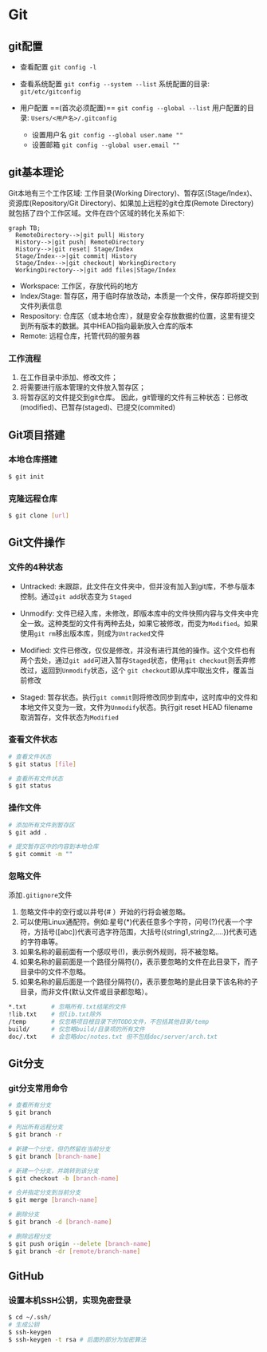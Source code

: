 # Git

## git配置

- 查看配置 ```git config -l```

- 查看系统配置 ```git config --system --list```
    系统配置的目录: ```git/etc/gitconfig```

- 用户配置 ==(首次必须配置)== ```git config --global --list```
    用户配置的目录: ```Users/<用户名>/.gitconfig```
    - 设置用户名 ```git config --global user.name ""```
    - 设置邮箱 ```git config --global user.email ""```

## git基本理论
Git本地有三个工作区域: 工作目录(Working Directory)、暂存区(Stage/Index)、资源库(Repository/Git Directory)、如果加上远程的git仓库(Remote Directory)就包括了四个工作区域。文件在四个区域的转化关系如下:

```mermaid
graph TB;
  RemoteDirectory-->|git pull| History
  History-->|git push| RemoteDirectory
  History-->|git reset| Stage/Index
  Stage/Index-->|git commit| History
  Stage/Index-->|git checkout| WorkingDirectory
  WorkingDirectory-->|git add files|Stage/Index
```

- Workspace: 工作区，存放代码的地方
- Index/Stage: 暂存区，用于临时存放改动，本质是一个文件，保存即将提交到文件列表信息
- Respository: 仓库区（或本地仓库），就是安全存放数据的位置，这里有提交到所有版本的数据。其中HEAD指向最新放入仓库的版本
- Remote: 远程仓库，托管代码的服务器

### 工作流程

1. 在工作目录中添加、修改文件；
2. 将需要进行版本管理的文件放入暂存区；
3. 将暂存区的文件提交到git仓库。
因此，git管理的文件有三种状态：已修改(modified)、已暂存(staged)、已提交(commited)

## Git项目搭建

### 本地仓库搭建

```bash
$ git init
```

### 克隆远程仓库

```bash
$ git clone [url]
```

## Git文件操作

### 文件的4种状态

- Untracked: 未跟踪，此文件在文件夹中，但并没有加入到git库，不参与版本控制。通过```git add```状态变为 ```Staged```

- Unmodify: 文件已经入库，未修改，即版本库中的文件快照内容与文件夹中完全一致。这种类型的文件有两种去处，如果它被修改，而变为```Modified```。如果使用```git rm```移出版本库，则成为```Untracked```文件

- Modified: 文件已修改，仅仅是修改，并没有进行其他的操作。这个文件也有两个去处，通过```git add```可进入暂存```Staged```状态，使用```git checkout```则丢弃修改过，返回到```Unmodify```状态，这个 ```git checkout```即从库中取出文件，覆盖当前修改

- Staged: 暂存状态。执行```git commit```则将修改同步到库中，这时库中的文件和本地文件又变为一致，文件为```Unmodify```状态。执行git reset HEAD filename取消暂存，文件状态为```Modified```

### 查看文件状态

```bash
# 查看文件状态
$ git status [file]

# 查看所有文件状态
$ git status
```

### 操作文件

```bash
# 添加所有文件到暂存区
$ git add .

# 提交暂存区中的内容到本地仓库
$ git commit -m ""
```

### 忽略文件

添加```.gitignore```文件

1. 忽略文件中的空行或以井号(# ）开始的行将会被忽略。
2. 可以使用Linux通配符。例如:星号(*)代表任意多个字符，问号(?)代表一个字符，方括号([abc])代表可选字符范围，大括号({string1,string2,.…})代表可选的字符串等。
3. 如果名称的最前面有一个感叹号(!)，表示例外规则，将不被忽略。
4. 如果名称的最前面是一个路径分隔符(/)，表示要忽略的文件在此目录下，而子目录中的文件不忽略。
5. 如果名称的最后面是一个路径分隔符(/)，表示要忽略的是此目录下该名称的子目录，而非文件(默认文件或目录都忽略）。

```bash
*.txt       # 忽略所有.txt结尾的文件
!lib.txt    # 但lib.txt除外
/temp       # 仅忽略项目根目录下的TODO文件，不包括其他目录/temp
build/      # 仅忽略build/目录项的所有文件
doc/.txt    # 会忽略doc/notes.txt 但不包括doc/server/arch.txt
```

## Git分支

### git分支常用命令

```bash
# 查看所有分支
$ git branch

# 列出所有远程分支
$ git branch -r

# 新建一个分支，但仍然留在当前分支
$ git branch [branch-name]

# 新建一个分支，并跳转到该分支
$ git checkout -b [branch-name]

# 合并指定分支到当前分支
$ git merge [branch-name]

# 删除分支
$ git branch -d [branch-name]

# 删除远程分支
$ git push origin --delete [branch-name]
$ git branch -dr [remote/branch-name]
```

## GitHub

### 设置本机SSH公钥，实现免密登录

```bash
$ cd ~/.ssh/
# 生成公钥
$ ssh-keygen
$ ssh-keygen -t rsa # 后面的部分为加密算法
```